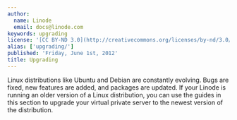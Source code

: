 ```yaml
---
author:
  name: Linode
  email: docs@linode.com
keywords: upgrading
license: '[CC BY-ND 3.0](http://creativecommons.org/licenses/by-nd/3.0/us/)'
alias: ['upgrading/']
published: 'Friday, June 1st, 2012'
title: Upgrading
---
```


Linux distributions like Ubuntu and Debian are constantly evolving. Bugs are fixed, new features are added, and packages are updated. If your Linode is running an older version of a Linux distribution, you can use the guides in this section to upgrade your virtual private server to the newest version of the distribution.
